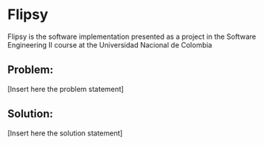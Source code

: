 # Flipsy
Flipsy is the software implementation presented as a project in the Software Engineering II course at the Universidad Nacional de Colombia

## Problem:

[Insert here the problem statement]

## Solution:

[Insert here the solution statement]
